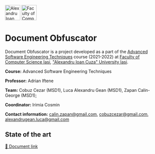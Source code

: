 <img src="https://upload.wikimedia.org/wikipedia/ro/thumb/1/18/Logo_UAIC_Iasi.svg/800px-Logo_UAIC_Iasi.svg.png" alt="Alexandru Ioan Cuza University Iasi" width="50"/>

<img src="https://scontent.fias1-1.fna.fbcdn.net/v/t1.6435-9/88174028_2757773254320944_3999542965591605248_n.png?_nc_cat=102&ccb=1-5&_nc_sid=09cbfe&_nc_ohc=C6GR7nKCJxIAX_5Xx_l&_nc_oc=AQm9QcQuQiG_aspikN3X08UI8fRinhfHqIzWdmUPoKtpibBqtQVGkOy-HeZYZ9Xu-7i86rKtiI2SneNLu0D9K7G7&_nc_ht=scontent.fias1-1.fna&oh=28c9ea86ed06477b03ed4d994284b892&oe=619965E2" alt="Faculty of Computer Science Iasi" width="50"/>

# Document Obfuscator

Document Obfuscator is a project developed as a part of the [Advanced Software Engineering Techniques](https://profs.info.uaic.ro/~adiftene/Scoala/2022/ASET/index.html) course (2021-2022) at [Faculty of Computer Science Iasi](https://www.info.uaic.ro/en/home-page-2/), ["Alexandru Ioan Cuza" University Iasi](https://www.uaic.ro/en/).

**Course:** Advanced Software Engineering Techniques

**Professor:** Adrian Iftene

**Team:** Cobuz Cezar (MSD1), Luca Alexandru Gean (MSD1), Zapan Calin-George (MSD1);

**Coordinator:** Irimia Cosmin

**Contact information:** calin.zapan@gmail.com, cobuzcezar@gmail.com, alexandrugean.luca@gmail.com

## State of the art

[📖 Document link](https://docs.google.com/document/d/1lzFYpHr9nZhxq4BpfmtOMLNQP-omLHmoRBRon-LCZoI/edit?usp=sharing)

